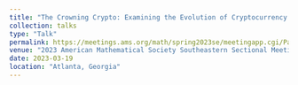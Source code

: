```yaml
---
title: "The Crowning Crypto: Examining the Evolution of Cryptocurrency and Community Structures Through Network Science."
collection: talks
type: "Talk"
permalink: https://meetings.ams.org/math/spring2023se/meetingapp.cgi/Paper/24022
venue: "2023 American Mathematical Society Southeastern Sectional Meeting"
date: 2023-03-19
location: "Atlanta, Georgia"
---
```



